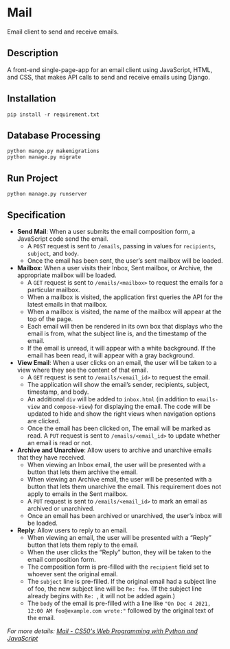 # Mail
Email client to send and receive emails.

## Description
A front-end single-page-app for an email client using JavaScript, HTML, and CSS, that makes API calls to send and receive emails using Django.

## Installation
 ```
 pip install -r requirement.txt
 ```

## Database Processing
 ```
 python mange.py makemigrations
 python manage.py migrate
 ```
 
## Run Project
```
python manage.py runserver
```

## Specification
  - **Send Mail**: When a user submits the email composition form, a JavaScript code send the email.
     - A `POST` request is sent to `/emails`, passing in values for `recipients`, `subject`, and `body`.
     - Once the email has been sent, the user’s sent mailbox will be loaded.
  - **Mailbox**: When a user visits their Inbox, Sent mailbox, or Archive, the appropriate mailbox will be loaded.
     - A `GET` request is sent to `/emails/<mailbox>` to request the emails for a particular mailbox.
     - When a mailbox is visited, the application first queries the API for the latest emails in that mailbox.
     - When a mailbox is visited, the name of the mailbox will appear at the top of the page.
     - Each email will then be rendered in its own box that displays who the email is from, what the subject line is, and the timestamp of the email.
     - If the email is unread, it will appear with a white background. If the email has been read, it will appear with a gray background.
   - **View Email**: When a user clicks on an email, the user will be taken to a view where they see the content of that email.
     - A `GET` request is sent to `/emails/<email_id>` to request the email.
     - The application will show the email’s sender, recipients, subject, timestamp, and body.
     - An additional `div` will be added to `inbox.html` (in addition to `emails-view` and `compose-view`) for displaying the email. The code will be updated to hide and show the right views when navigation options are clicked.
     - Once the email has been clicked on, The email will be marked as read. A `PUT` request is sent to `/emails/<email_id>` to update whether an email is read or not.
   - **Archive and Unarchive**: Allow users to archive and unarchive emails that they have received.
      - When viewing an Inbox email, the user will be presented with a button that lets them archive the email. 
      - When viewing an Archive email, the user will be presented with a button that lets them unarchive the email. This requirement does not apply to emails in the Sent mailbox.
      - A `PUT` request is sent to `/emails/<email_id>` to mark an email as archived or unarchived.
      - Once an email has been archived or unarchived, the user’s inbox will be loaded.
   - **Reply**: Allow users to reply to an email.
      - When viewing an email, the user will be presented with a “Reply” button that lets them reply to the email.
      - When the user clicks the “Reply” button, they will be taken to the email composition form.
      - The composition form is pre-filled with the `recipient` field set to whoever sent the original email.
      - The `subject` line is pre-filled. If the original email had a subject line of foo, the new subject line will be `Re: foo`. (If the subject line already begins with `Re: `, it will not be added again.)
      - The `body` of the email is pre-filled with a line like `"On Dec 4 2021, 12:00 AM foo@example.com wrote:"` followed by the original text of the email.

*For more details: [Mail - CS50's Web Programming with Python and JavaScript](https://cs50.harvard.edu/web/2020/projects/3/mail/)*
